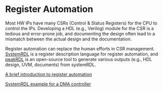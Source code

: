 # Register Automation

Most HW IPs have many CSRs (Control & Status Registers) for the CPU to control the IPs.
Developing a HDL (e.g., Verilog) module for the CSR is a tedious and error-prone job, and documenting the design often lead to a mismatch between the actual design and the documentation.

Register automation can replace the human efforts in CSR management.
[SystemRDL](https://www.accellera.org/downloads/standards/systemrdl) is a register description language for register automation, and [peakRDL](https://peakrdl.readthedocs.io/) is an open-source tool to generate various outputs (e.g., HDL design, UVM, documents) from systemRDL.

[A brief introduction to register automation](https://github.com/scalable-arch/rtl-actions/blob/main/rdl-regblock/docs/Register%20Automation.pdf)

[SystemRDL example for a DMA controller](https://github.com/scalable-arch/rtl-actions/blob/main/rdl-regblock/docs/dmac.rdl)
